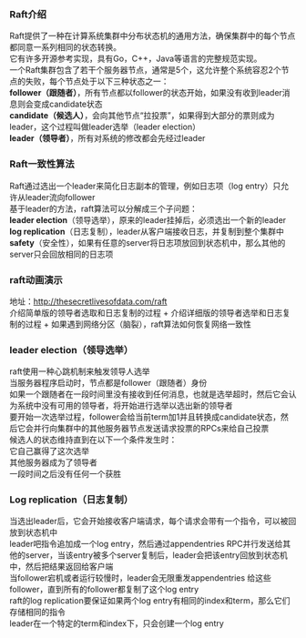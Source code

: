 ### Raft介绍
  Raft提供了一种在计算系统集群中分布状态机的通用方法，确保集群中的每个节点都同意一系列相同的状态转换。    
  它有许多开源参考实现，具有Go，C++，Java等语言的完整规范实现。    
  一个Raft集群包含了若干个服务器节点，通常是5个，这允许整个系统容忍2个节点的失败，每个节点处于以下三种状态之一：    
      **follower（跟随者）**，所有节点都以follower的状态开始，如果没有收到leader消息则会变成candidate状态    
      **candidate（候选人）**，会向其他节点“拉投票”，如果得到大部分的票则成为leader，这个过程叫做leader选举（leader election）    
      **leader（领导者）**，所有对系统的修改都会先经过leader    
### Raft一致性算法
  Raft通过选出一个leader来简化日志副本的管理，例如日志项（log entry）只允许从leader流向follower  
  基于leader的方法，raft算法可以分解成三个子问题：   
      **leader election**（领导选举），原来的leader挂掉后，必须选出一个新的leader   
      **log replication**（日志复制），leader从客户端接收日志，并复制到整个集群中   
      **safety**（安全性），如果有任意的server将日志项放回到状态机中，那么其他的server只会回放相同的日志项   
### raft动画演示
  地址：http://thesecretlivesofdata.com/raft   
  介绍简单版的领导者选取和日志复制的过程 + 介绍详细版的领导者选举和日志复制的过程 + 如果遇到网络分区（脑裂），raft算法如何恢复网络一致性    
### leader election（领导选举）
  raft使用一种心跳机制来触发领导人选举  
  当服务器程序启动时，节点都是follower（跟随者）身份  
  如果一个跟随者在一段时间里没有接收到任何消息，也就是选举超时，然后它会认为系统中没有可用的领导者，将开始进行选举以选出新的领导者   
  要开始一次选举过程，follower会给当前term加1并且转换成candidate状态，然后它会并行向集群中的其他服务器节点发送请求投票的RPCs来给自己投票   
  候选人的状态维持直到在以下一个条件发生时：   
      它自己赢得了这次选举  
      其他服务器成为了领导者   
      一段时间之后没有任何一个获胜  
### Log replication（日志复制）  
  当选出leader后，它会开始接收客户端请求，每个请求会带有一个指令，可以被回放到状态机中  
  leader吧指令追加成一个log entry，然后通过appendentries RPC并行发送给其他的server，当该entry被多个server复制后，leader会把该entry回放到状态机中，然后把结果返回给客户端  
  当follower宕机或者运行较慢时，leader会无限重发appendentries 给这些follower，直到所有的follower都复制了这个log entry   
  raft的log replication要保证如果两个log entry有相同的index和term，那么它们存储相同的指令  
  leader在一个特定的term和index下，只会创建一个log entry   
  
